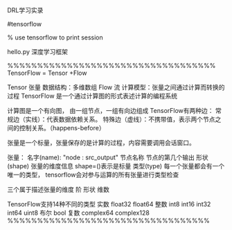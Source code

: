 
DRL学习实录


#tensorflow 

% use tensorflow to print session

hello.py
深度学习框架

%%%%%%%%%%%%%%%%%%%%%%%%%%%%%%%%%%%
TensorFlow = Tensor +Flow 

 Tensor 张量
	数据结构：多维数组
 Flow 流
	计算模型：张量之间通过计算而转换的过程
TensorFlow 是一个通过计算图的形式表述计算的编程系统

计算图是一个有向图， 由一组节点，一组有向边组成
TensorFlow有两种边：
常规边（实线）：代表数据依赖关系。
特殊边（虚线）：不携带值，表示两个节点之间的控制关系。（happens-before）

张量是一个标量，张量保存的是计算的过程，内容需要调用会话窗口。

张量：
名字(name): "node : src_output"  节点名称 节点的第几个输出
形状(shape) 张量的维度信息 shape=()表示是标量
类型(type) 每一个张量都会有一个唯一的类型， tensorflow会对参与运算的所有张量进行类型检查

三个属于描述张量的维度 阶 形状 维数

TensorFlow支持14种不同的类型 
实数 float32 float64
整数 int8 int16 int32 int64 uint8
布尔 bool
复数 complex64 complex128
%%%%%%%%%%%%%%%%%%%%%%%%%%%%%%%%%%
